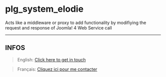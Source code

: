 # plg_system_elodie
Acts like a middleware or proxy to add functionality by modifiying the request and response of Joomla! 4 Web Service call

--------------------------------------------
## INFOS

> English: [Click here to get in touch](https://github.com/mralexandrelise/mralexandrelise/blob/master/community.md "Get in touch")

> Français: [Cliquez ici pour me contacter](https://github.com/mralexandrelise/mralexandrelise/blob/master/community.md "Me contacter")
